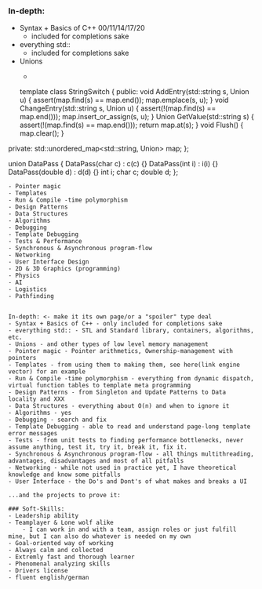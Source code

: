 ### In-depth:
- Syntax + Basics of C++ 00/11/14/17/20
	- included for completions sake
- everything std::
	- included for completions sake
- Unions
	- ```c++
	template<class Union>
class StringSwitch
{
public:
	void AddEntry(std::string s, Union u)
	{
		assert(map.find(s) == map.end());
		map.emplace(s, u);
	}
	void ChangeEntry(std::string s, Union u)
	{
		assert(!(map.find(s) == map.end()));
		map.insert_or_assign(s, u);
	}
	Union GetValue(std::string s)
	{
		assert(!(map.find(s) == map.end()));
		return map.at(s);
	}
	void Flush()
	{
		map.clear();
	}

private:
	std::unordered_map<std::string, Union> map;
};

union DataPass
{
	DataPass(char c) : c(c) {}
	DataPass(int i) : i(i) {}
	DataPass(double d) : d(d) {}
	int i;
	char c;
	double d;
};
```
- Pointer magic
- Templates
- Run & Compile -time polymorphism
- Design Patterns
- Data Structures
- Algorithms
- Debugging
- Template Debugging
- Tests & Performance
- Synchronous & Asynchronous program-flow
- Networking
- User Interface Design
- 2D & 3D Graphics (programming)
- Physics
- AI
- Logistics
- Pathfinding


In-depth: <- make it its own page/or a "spoiler" type deal
- Syntax + Basics of C++ - only included for completions sake
- everything std:: - STL and Standard library, containers, algorithms, etc.
- Unions - and other types of low level memory management
- Pointer magic - Pointer arithmetics, Ownership-management with pointers
- Templates - from using them to making them, see here(link engine vector) for an example
- Run & Compile -time polymorphism - everything from dynamic dispatch, virtual function tables to template meta programming
- Design Patterns - from Singleton and Update Patterns to Data locality and XXX
- Data Structures - everything about O(n) and when to ignore it
- Algorithms - yes
- Debugging - search and fix
- Template Debugging - able to read and understand page-long template error messages
- Tests - from unit tests to finding performance bottlenecks, never assume anything, test it, try it, break it, fix it.
- Synchronous & Asynchronous program-flow - all things multithreading, advantages, disadvantages and most of all pitfalls
- Networking - while not used in practice yet, I have theoretical knowledge and know some pitfalls
- User Interface - the Do's and Dont's of what makes and breaks a UI

...and the projects to prove it:

### Soft-Skills:
- Leadership ability
- Teamplayer & Lone wolf alike
	- I can work in and with a team, assign roles or just fulfill mine, but I can also do whatever is needed on my own
- Goal-oriented way of working
- Always calm and collected
- Extremly fast and thorough learner
- Phenomenal analyzing skills
- Drivers license
- fluent english/german
